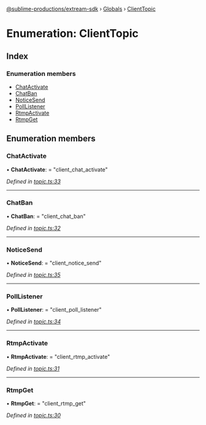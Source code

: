 [@sublime-productions/extream-sdk](../README.md) › [Globals](../globals.md) › [ClientTopic](clienttopic.md)

# Enumeration: ClientTopic

## Index

### Enumeration members

* [ChatActivate](clienttopic.md#chatactivate)
* [ChatBan](clienttopic.md#chatban)
* [NoticeSend](clienttopic.md#noticesend)
* [PollListener](clienttopic.md#polllistener)
* [RtmpActivate](clienttopic.md#rtmpactivate)
* [RtmpGet](clienttopic.md#rtmpget)

## Enumeration members

###  ChatActivate

• **ChatActivate**: = "client_chat_activate"

*Defined in [topic.ts:33](https://github.com/Extream-SaaS/ex-sdk/blob/e74397e/src/topic.ts#L33)*

___

###  ChatBan

• **ChatBan**: = "client_chat_ban"

*Defined in [topic.ts:32](https://github.com/Extream-SaaS/ex-sdk/blob/e74397e/src/topic.ts#L32)*

___

###  NoticeSend

• **NoticeSend**: = "client_notice_send"

*Defined in [topic.ts:35](https://github.com/Extream-SaaS/ex-sdk/blob/e74397e/src/topic.ts#L35)*

___

###  PollListener

• **PollListener**: = "client_poll_listener"

*Defined in [topic.ts:34](https://github.com/Extream-SaaS/ex-sdk/blob/e74397e/src/topic.ts#L34)*

___

###  RtmpActivate

• **RtmpActivate**: = "client_rtmp_activate"

*Defined in [topic.ts:31](https://github.com/Extream-SaaS/ex-sdk/blob/e74397e/src/topic.ts#L31)*

___

###  RtmpGet

• **RtmpGet**: = "client_rtmp_get"

*Defined in [topic.ts:30](https://github.com/Extream-SaaS/ex-sdk/blob/e74397e/src/topic.ts#L30)*
